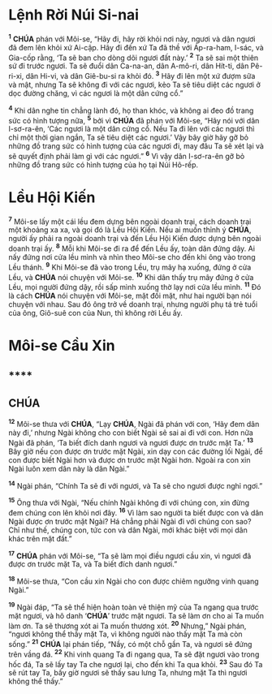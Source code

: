 # Lệnh Rời Núi Si-nai
<sup><b>1</b></sup> **CHÚA** phán với Môi-se, “Hãy đi, hãy rời khỏi nơi này, ngươi và dân ngươi đã đem lên khỏi xứ Ai-cập. Hãy đi đến xứ Ta đã thề với Áp-ra-ham, I-sác, và Gia-cốp rằng, ‘Ta sẽ ban cho dòng dõi ngươi đất này.’ <sup><b>2</b></sup> Ta sẽ sai một thiên sứ đi trước ngươi. Ta sẽ đuổi dân Ca-na-an, dân A-mô-ri, dân Hít-ti, dân Pê-ri-xi, dân Hi-vi, và dân Giê-bu-si ra khỏi đó. <sup><b>3</b></sup> Hãy đi lên một xứ đượm sữa và mật, nhưng Ta sẽ không đi với các ngươi, kẻo Ta sẽ tiêu diệt các ngươi ở dọc đường chăng, vì các ngươi là một dân cứng cổ.”

<sup><b>4</b></sup> Khi dân nghe tin chẳng lành đó, họ than khóc, và không ai đeo đồ trang sức có hình tượng nữa, <sup><b>5</b></sup> bởi vì **CHÚA** đã phán với Môi-se, “Hãy nói với dân I-sơ-ra-ên, ‘Các ngươi là một dân cứng cổ. Nếu Ta đi lên với các ngươi thì chỉ một thời gian ngắn, Ta sẽ tiêu diệt các ngươi.’ Vậy bây giờ hãy gỡ bỏ những đồ trang sức có hình tượng của các ngươi đi, may đâu Ta sẽ xét lại và sẽ quyết định phải làm gì với các ngươi.” <sup><b>6</b></sup> Vì vậy dân I-sơ-ra-ên gỡ bỏ những đồ trang sức có hình tượng của họ tại Núi Hô-rếp.

# Lều Hội Kiến
<sup><b>7</b></sup> Môi-se lấy một cái lều đem dựng bên ngoài doanh trại, cách doanh trại một khoảng xa xa, và gọi đó là Lều Hội Kiến. Nếu ai muốn thỉnh ý **CHÚA**, người ấy phải ra ngoài doanh trại và đến Lều Hội Kiến được dựng bên ngoài doanh trại ấy. <sup><b>8</b></sup> Mỗi khi Môi-se đi ra để đến Lều ấy, toàn dân đứng dậy. Ai nấy đứng nơi cửa lều mình và nhìn theo Môi-se cho đến khi ông vào trong Lều thánh. <sup><b>9</b></sup> Khi Môi-se đã vào trong Lều, trụ mây hạ xuống, đứng ở cửa Lều, và **CHÚA** nói chuyện với Môi-se. <sup><b>10</b></sup> Khi dân thấy trụ mây đứng ở cửa Lều, mọi người đứng dậy, rồi sấp mình xuống thờ lạy nơi cửa lều mình. <sup><b>11</b></sup> Đó là cách **CHÚA** nói chuyện với Môi-se, mặt đối mặt, như hai người bạn nói chuyện với nhau. Sau đó ông trở về doanh trại, nhưng người phụ tá trẻ tuổi của ông, Giô-suê con của Nun, thì không rời Lều ấy.

# Môi-se Cầu Xin

## ****

## CHÚA
<sup><b>12</b></sup> Môi-se thưa với **CHÚA**, “Lạy **CHÚA**, Ngài đã phán với con, ‘Hãy đem dân này đi,’ nhưng Ngài không cho con biết Ngài sẽ sai ai đi với con. Hơn nữa Ngài đã phán, ‘Ta biết đích danh ngươi và ngươi được ơn trước mặt Ta.’ <sup><b>13</b></sup> Bây giờ nếu con được ơn trước mặt Ngài, xin dạy con các đường lối Ngài, để con được biết Ngài hơn và được ơn trước mặt Ngài hơn. Ngoài ra con xin Ngài luôn xem dân này là dân Ngài.”

<sup><b>14</b></sup> Ngài phán, “Chính Ta sẽ đi với ngươi, và Ta sẽ cho ngươi được nghỉ ngơi.”

<sup><b>15</b></sup> Ông thưa với Ngài, “Nếu chính Ngài không đi với chúng con, xin đừng đem chúng con lên khỏi nơi đây. <sup><b>16</b></sup> Vì làm sao người ta biết được con và dân Ngài được ơn trước mặt Ngài? Há chẳng phải Ngài đi với chúng con sao? Chỉ như thế, chúng con, tức con và dân Ngài, mới khác biệt với mọi dân khác trên mặt đất.”

<sup><b>17</b></sup> **CHÚA** phán với Môi-se, “Ta sẽ làm mọi điều ngươi cầu xin, vì ngươi đã được ơn trước mặt Ta, và Ta biết đích danh ngươi.”

<sup><b>18</b></sup> Môi-se thưa, “Con cầu xin Ngài cho con được chiêm ngưỡng vinh quang Ngài.”

<sup><b>19</b></sup> Ngài đáp, “Ta sẽ thể hiện hoàn toàn vẻ thiện mỹ của Ta ngang qua trước mặt ngươi, và hô danh ‘**CHÚA**’ trước mặt ngươi. Ta sẽ làm ơn cho ai Ta muốn làm ơn. Ta sẽ thương xót ai Ta muốn thương xót. <sup><b>20</b></sup> Nhưng,” Ngài phán, “ngươi không thể thấy mặt Ta, vì không người nào thấy mặt Ta mà còn sống.” <sup><b>21</b></sup> **CHÚA** lại phán tiếp, “Nầy, có một chỗ gần Ta, và ngươi sẽ đứng trên vầng đá. <sup><b>22</b></sup> Khi vinh quang Ta đi ngang qua, Ta sẽ đặt ngươi vào trong hốc đá, Ta sẽ lấy tay Ta che ngươi lại, cho đến khi Ta qua khỏi. <sup><b>23</b></sup> Sau đó Ta sẽ rút tay Ta, bấy giờ ngươi sẽ thấy sau lưng Ta, nhưng mặt Ta thì ngươi không thể thấy.”